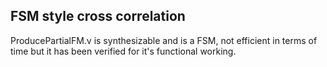 ## FSM style cross correlation 

ProducePartialFM.v is synthesizable and is a FSM, not efficient in terms of time but it has been verified for it's functional working.
